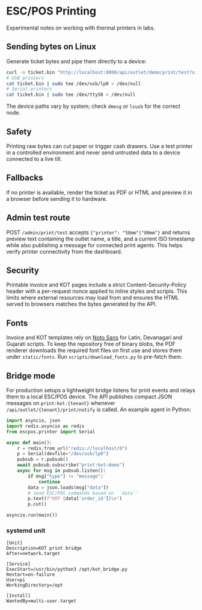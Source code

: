 # ESC/POS Printing

Experimental notes on working with thermal printers in labs.

## Sending bytes on Linux

Generate ticket bytes and pipe them directly to a device:

```bash
curl -o ticket.bin "http://localhost:8000/api/outlet/demo/print/test?size=80mm"
# USB printers
cat ticket.bin | sudo tee /dev/usb/lp0 > /dev/null
# Serial printers
cat ticket.bin | sudo tee /dev/ttyS0 > /dev/null
```

The device paths vary by system; check `dmesg` or `lsusb` for the correct node.

## Safety

Printing raw bytes can cut paper or trigger cash drawers. Use a test printer in a
controlled environment and never send untrusted data to a device connected to a
live till.

## Fallbacks

If no printer is available, render the ticket as PDF or HTML and preview it in a
browser before sending it to hardware.

## Admin test route

POST `/admin/print/test` accepts `{"printer": "58mm"|"80mm"}` and returns
preview text containing the outlet name, a title, and a current ISO timestamp
while also publishing a message for connected print agents. This helps verify
printer connectivity from the dashboard.

## Security

Printable invoice and KOT pages include a strict Content-Security-Policy header
with a per-request nonce applied to inline styles and scripts. This limits
where external resources may load from and ensures the HTML served to browsers
matches the bytes generated by the API.

## Fonts

Invoice and KOT templates rely on [Noto Sans](https://fonts.google.com/noto) for
Latin, Devanagari and Gujarati scripts. To keep the repository free of binary
blobs, the PDF renderer downloads the required font files on first use and stores
them under `static/fonts`. Run `scripts/download_fonts.py` to pre-fetch them.

## Bridge mode

For production setups a lightweight bridge listens for print events and relays
them to a local ESC/POS device. The API publishes compact JSON messages on
`print:kot:{tenant}` whenever `/api/outlet/{tenant}/print/notify` is called.
An example agent in Python:

```python
import asyncio, json
import redis.asyncio as redis
from escpos.printer import Serial

async def main():
    r = redis.from_url("redis://localhost/0")
    p = Serial(devfile="/dev/usb/lp0")
    pubsub = r.pubsub()
    await pubsub.subscribe("print:kot:demo")
    async for msg in pubsub.listen():
        if msg["type"] != "message":
            continue
        data = json.loads(msg["data"])
        # send ESC/POS commands based on ``data``
        p.text(f"KOT {data['order_id']}\n")
        p.cut()

asyncio.run(main())
```

### systemd unit

```
[Unit]
Description=KOT print bridge
After=network.target

[Service]
ExecStart=/usr/bin/python3 /opt/kot_bridge.py
Restart=on-failure
User=pi
WorkingDirectory=/opt

[Install]
WantedBy=multi-user.target
```
